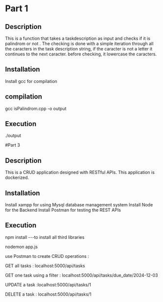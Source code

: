 # Part 1
## Description 
This is a function  that takes a taskdescription as input and checks if it is palindrom or not .
The checking is done with a simple iteration through all the caracters in the task description string, if the caracter is not a letter it continues to  the next caracter.
before checking, it lowercase the caracters.
## Installation
Install gcc for compilation
## compilation
gcc isPalindrom.cpp -o output

## Execution
./output 

#Part 3
## Description
This is a CRUD application designed with RESTful APIs.
This application is dockerized.

## Installation 
Install xampp for using Mysql database management system
Install Node for the Backend
Install Postman for testing the REST APIs


## Execution 
npm install ---to install all third libraries

nodemon app.js 

use Postman to create CRUD operations :

GET all tasks : localhost:5000/api/tasks

GET one task using a filter : localhost:5000/api/tasks/due_date/2024-12-03

UPDATE a task :localhost:5000/api/tasks/1

DELETE a task : localhost:5000/api/tasks/1





